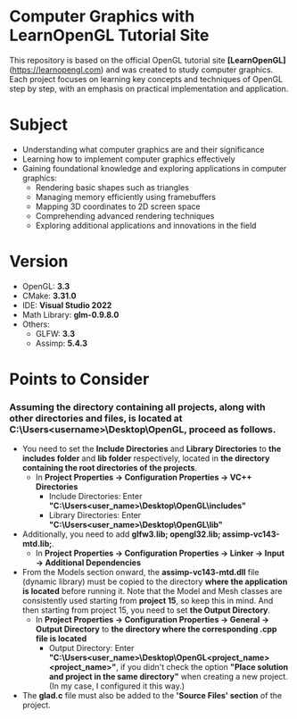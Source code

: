 # **Computer Graphics with LearnOpenGL Tutorial Site**
This repository is based on the official OpenGL tutorial site **[LearnOpenGL]**(https://learnopengl.com) and was created to study computer graphics. Each project focuses on learning key concepts and techniques of OpenGL step by step, with an emphasis on practical implementation and application.

# **Subject**
- Understanding what computer graphics are and their significance
- Learning how to implement computer graphics effectively
- Gaining foundational knowledge and exploring applications in computer graphics:
  - Rendering basic shapes such as triangles
  - Managing memory efficiently using framebuffers
  - Mapping 3D coordinates to 2D screen space
  - Comprehending advanced rendering techniques
  - Exploring additional applications and innovations in the field
 
# Version
- OpenGL: **3.3**
- CMake: **3.31.0**
- IDE: **Visual Studio 2022**
- Math Library: **glm-0.9.8.0**
- Others:
  - GLFW: **3.3**
  - Assimp: **5.4.3**

# Points to Consider 
### Assuming the directory containing all projects, along with other directories and files, is located at C:\Users\<username>\Desktop\OpenGL, proceed as follows.
- You need to set the **Include Directories** and **Library Directories** to **the includes folder** and **lib folder** respectively, located in **the directory containing the root directories of the projects**.
  - In **Project Properties → Configuration Properties → VC++ Directories**
    - Include Directories: Enter **"C:\Users\<user_name>\Desktop\OpenGL\includes"**
    - Library Directories: Enter **"C:\Users\<user_name>\Desktop\OpenGL\lib"**
- Additionally, you need to add **glfw3.lib; opengl32.lib; assimp-vc143-mtd.lib;**.
  - In **Project Properties → Configuration Properties → Linker → Input → Additional Dependencies**
- From the Models section onward, the **assimp-vc143-mtd.dll** file (dynamic library) must be copied to the directory **where the application is located** before running it. Note that the Model and Mesh classes are consistently used starting from **project 15**, so keep this in mind. And then starting from project 15, you need to set **the Output Directory**.
  - In **Project Properties → Configuration Properties → General → Output Directory** to **the directory where the corresponding .cpp file is located**
    - Output Directory: Enter **"C:\Users\<user_name>\Desktop\OpenGL\<project_name>\<project_name>"**, if you didn't check the option **"Place solution and project in the same directory"** when creating a new project. (In my case, I configured it this way.)
- The **glad.c** file must also be added to the **'Source Files' section** of the project.
